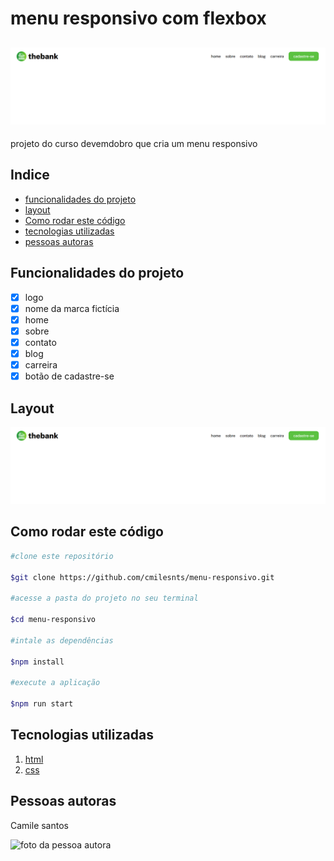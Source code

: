 # menu responsivo com flexbox

## ![menu responsivo](./image/menu.png)
projeto do curso devemdobro que cria um menu responsivo 

## Indice 


- [funcionalidades do projeto](#funcionalidades-do-projeto)
- [layout](#layout)
- [Como rodar este código](#como-rodar-este-código)
- [tecnologias utilizadas](#tecnologias-utilizadas)
- [pessoas autoras](#pessoas-autoras)


## Funcionalidades do projeto 

- [x] logo
- [x] nome da marca fictícia
- [x] home
- [x] sobre
- [x] contato
- [x] blog
- [x] carreira
- [x] botão de cadastre-se

## Layout

![tela principal do cartão de perfil](./image/menu.png)

## Como rodar este código

```bash
#clone este repositório

$git clone https://github.com/cmilesnts/menu-responsivo.git

#acesse a pasta do projeto no seu terminal 

$cd menu-responsivo 

#intale as dependências

$npm install 

#execute a aplicação

$npm run start 

```

## Tecnologias utilizadas

1. <a href="https://www.w3schools.com/html/">html</a>
2. <a href="https://www.w3schools.com/css/">css</a>


## Pessoas autoras

Camile santos 

<img style= "width:100px" src="image/Captura de tela 2025-06-11 183130.png" alt="foto da pessoa autora">






